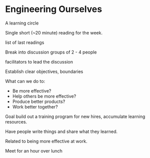 # Engineering Ourselves

A learning circle

Single short (~20 minute) reading for the week.

list of last readings

Break into discussion groups of 2 - 4 people

facilitators to lead the discussion


Establish clear objectives, boundaries

What can we do to:

- Be more effective?
- Help others be more effective?
- Produce better products?
- Work better together?

Goal build out a training program for new hires, accumulate learning resources.

Have people write things and share what they learned.

Related to being more effective at work.

Meet for an hour over lunch